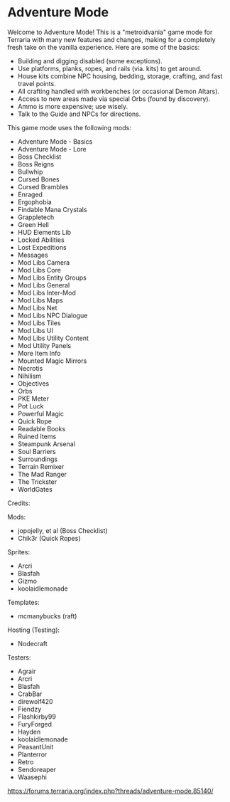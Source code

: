# Adventure Mode
Welcome to Adventure Mode! This is a "metroidvania" game mode for Terraria with many new features and changes, making for a completely fresh take on the vanilla experience. Here are some of the basics:
- Building and digging disabled (some exceptions).
- Use platforms, planks, ropes, and rails (via. kits) to get around.
- House kits combine NPC housing, bedding, storage, crafting, and fast travel points.
- All crafting handled with workbenches (or occasional Demon Altars).
- Access to new areas made via special Orbs (found by discovery).
- Ammo is more expensive; use wisely.
- Talk to the Guide and NPCs for directions.



This game mode uses the following mods:
- Adventure Mode - Basics
- Adventure Mode - Lore
- Boss Checklist
- Boss Reigns
- Bullwhip
- Cursed Bones
- Cursed Brambles
- Enraged
- Ergophobia
- Findable Mana Crystals
- Grappletech
- Green Hell
- HUD Elements Lib
- Locked Abilities
- Lost Expeditions
- Messages
- Mod Libs Camera
- Mod Libs Core
- Mod Libs Entity Groups
- Mod Libs General
- Mod Libs Inter-Mod
- Mod Libs Maps
- Mod Libs Net
- Mod Libs NPC Dialogue
- Mod Libs Tiles
- Mod Libs UI
- Mod Libs Utility Content
- Mod Utility Panels
- More Item Info
- Mounted Magic Mirrors
- Necrotis
- Nihilism
- Objectives
- Orbs
- PKE Meter
- Pot Luck
- Powerful Magic
- Quick Rope
- Readable Books
- Ruined Items
- Steampunk Arsenal
- Soul Barriers
- Surroundings
- Terrain Remixer
- The Mad Ranger
- The Trickster
- WorldGates


Credits:

Mods:
- jopojelly, et al (Boss Checklist)
- Chik3r (Quick Ropes)

Sprites:
- Arcri
- Blasfah
- Gizmo
- koolaidlemonade

Templates:
- mcmanybucks (raft)

Hosting (Testing):
- Nodecraft

Testers:
- Agrair
- Arcri
- Blasfah
- CrabBar
- direwolf420
- Fiendzy
- Flashkirby99
- FuryForged
- Hayden
- koolaidlemonade
- PeasantUnit
- Planterror
- Retro
- Sendoreaper
- Waasephi

https://forums.terraria.org/index.php?threads/adventure-mode.85140/
